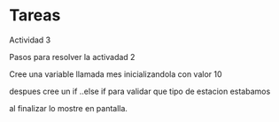 # Tareas
 Actividad 3

 Pasos para resolver la activadad 2

 Cree una variable llamada mes inicializandola con valor 10

 despues cree un if ..else if para validar que tipo de estacion estabamos

 al finalizar lo mostre en pantalla.

